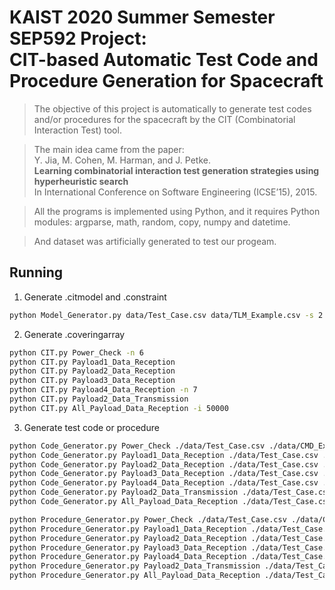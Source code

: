# KAIST 2020 Summer Semester SEP592 Project: <br> CIT-based Automatic Test Code and Procedure Generation for Spacecraft

> The objective of this project is automatically to generate test codes and/or procedures for the spacecraft by the CIT (Combinatorial Interaction Test) tool.

> The main idea came from the paper:<br>
> Y. Jia, M. Cohen, M. Harman, and J. Petke.<br>
> **Learning combinatorial interaction test generation strategies using hyperheuristic search** <br>
> In International Conference on Software Engineering (ICSE’15), 2015.

> All the programs is implemented using Python, and it requires Python modules: argparse, math, random, copy, numpy and datetime.

> And dataset was artificially generated to test our progeam.



## Running

1. Generate .citmodel and .constraint

```bash
python Model_Generator.py data/Test_Case.csv data/TLM_Example.csv -s 2
```

2. Generate .coveringarray

```bash
python CIT.py Power_Check -n 6
python CIT.py Payload1_Data_Reception
python CIT.py Payload2_Data_Reception
python CIT.py Payload3_Data_Reception
python CIT.py Payload4_Data_Reception -n 7
python CIT.py Payload2_Data_Transmission
python CIT.py All_Payload_Data_Reception -i 50000
```

3. Generate test code or procedure

```bash
python Code_Generator.py Power_Check ./data/Test_Case.csv ./data/CMD_Example.csv ./data/TLM_Example.csv  -c 1
python Code_Generator.py Payload1_Data_Reception ./data/Test_Case.csv ./data/CMD_Example.csv ./data/TLM_Example.csv  -c 2
python Code_Generator.py Payload2_Data_Reception ./data/Test_Case.csv ./data/CMD_Example.csv ./data/TLM_Example.csv  -c 3
python Code_Generator.py Payload3_Data_Reception ./data/Test_Case.csv ./data/CMD_Example.csv ./data/TLM_Example.csv  -c 4
python Code_Generator.py Payload4_Data_Reception ./data/Test_Case.csv ./data/CMD_Example.csv ./data/TLM_Example.csv  -c 5
python Code_Generator.py Payload2_Data_Transmission ./data/Test_Case.csv ./data/CMD_Example.csv ./data/TLM_Example.csv  -c 6
python Code_Generator.py All_Payload_Data_Reception ./data/Test_Case.csv ./data/CMD_Example.csv ./data/TLM_Example.csv  -c 7
```

```bash
python Procedure_Generator.py Power_Check ./data/Test_Case.csv ./data/CMD_Example.csv ./data/TLM_Example.csv  -c 1
python Procedure_Generator.py Payload1_Data_Reception ./data/Test_Case.csv ./data/CMD_Example.csv ./data/TLM_Example.csv  -c 2
python Procedure_Generator.py Payload2_Data_Reception ./data/Test_Case.csv ./data/CMD_Example.csv ./data/TLM_Example.csv  -c 3
python Procedure_Generator.py Payload3_Data_Reception ./data/Test_Case.csv ./data/CMD_Example.csv ./data/TLM_Example.csv  -c 4
python Procedure_Generator.py Payload4_Data_Reception ./data/Test_Case.csv ./data/CMD_Example.csv ./data/TLM_Example.csv  -c 5
python Procedure_Generator.py Payload2_Data_Transmission ./data/Test_Case.csv ./data/CMD_Example.csv ./data/TLM_Example.csv  -c 6
python Procedure_Generator.py All_Payload_Data_Reception ./data/Test_Case.csv ./data/CMD_Example.csv ./data/TLM_Example.csv  -c 7
```
